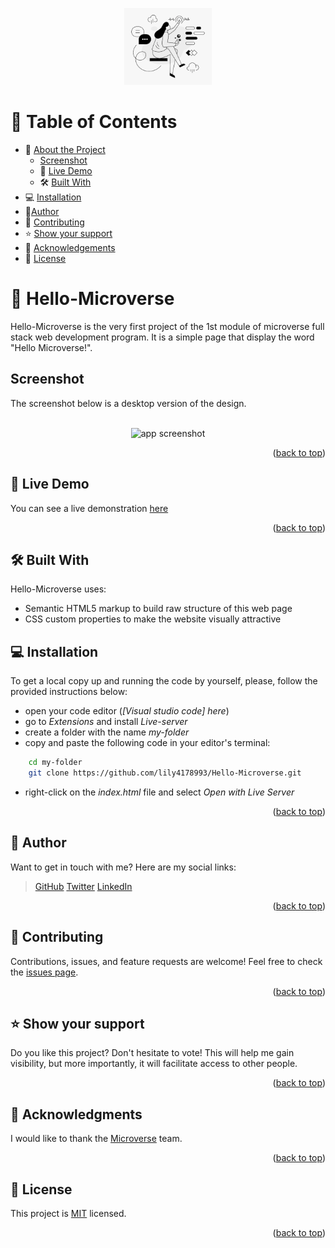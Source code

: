 <a name="readme-top"></a>

<div align="center">
  <img src="logo.png" alt="logo" width="140"  height="123" />
  <br/>
</div>


# 📗 Table of Contents

- 📖 [About the Project](#about_project)
  - [Screenshot](#screenshot)
  - 🚀 [Live Demo](#live_demo)
  - 🛠 [Built With](#built_with)
- 💻 [Installation](#installation)
- 👥[Author](#author)
- 🤝 [Contributing](#contributing)
- ⭐️ [Show your support](#support)
- 🙏 [Acknowledgements](#acknowledgements)
- 📝 [License](#license)



# 📖 Hello-Microverse <a name="about_project"></a>

Hello-Microverse is the very first project of the 1st module of microverse full stack web development program.
It is a simple page that display the word "Hello Microverse!".


## Screenshot <a name="screenshot"></a>

The screenshot below is a desktop version of the design.
<div align="center">
<br/>
<img src="./app_screenshot" alt="app screenshot" width="140"  height="auto" />
</div>

<p align="right">(<a href="#readme-top">back to top</a>)</p>


## 🚀 Live Demo <a name="live_demo"></a>

You can see a live demonstration [here]()

<p align="right">(<a href="#readme-top">back to top</a>)</p>


## 🛠 Built With <a name="built_with"></a>

Hello-Microverse uses:

- Semantic HTML5 markup to build raw structure of this web page
- CSS custom properties to make the website visually attractive


## 💻 Installation <a name="installation"></a>

To get a local copy up and running the code by yourself, please, follow the provided instructions below:

- open your code editor (_[Visual studio code] here_)
- go to _Extensions_ and install _Live-server_
- create a folder with the name _my-folder_
- copy and paste the following code in your editor's terminal:
```sh
    cd my-folder
    git clone https://github.com/lily4178993/Hello-Microverse.git
```
- right-click on the _index.html_ file and select _Open with Live Server_

<p align="right">(<a href="#readme-top">back to top</a>)</p>



## 👥 Author <a name="author"></a>

Want to get in touch with me? Here are my social links:
> [GitHub](https://www.frontendmentor.io/profile/lily4178993)
> [Twitter](https://twitter.com/nelly_telli)
> [LinkedIn](https://www.linkedin.com/in/nelly-t-330414266/)

<p align="right">(<a href="#readme-top">back to top</a>)</p>


## 🤝 Contributing <a name="contributing"></a>

Contributions, issues, and feature requests are welcome!
Feel free to check the [issues page](../../issues/).

<p align="right">(<a href="#readme-top">back to top</a>)</p>


## ⭐️ Show your support <a name="support"></a>

Do you like this project? 
Don't hesitate to vote! This will help me gain visibility, but more importantly, it will facilitate access to other people.

<p align="right">(<a href="#readme-top">back to top</a>)</p>


## 🙏 Acknowledgments <a name="acknowledgements"></a>

I would like to thank the [Microverse](https://github.com/microverseinc) team.

<p align="right">(<a href="#readme-top">back to top</a>)</p>


## 📝 License <a name="license"></a>

This project is [MIT](./LICENSE) licensed.

<p align="right">(<a href="#readme-top">back to top</a>)</p>